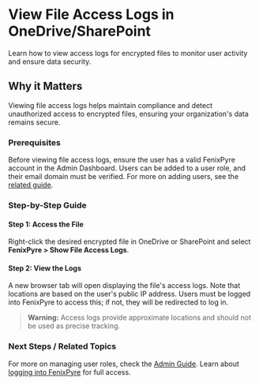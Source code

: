 # View File Access Logs in OneDrive/SharePoint

Learn how to view access logs for encrypted files to monitor user activity and ensure data security.


## Why it Matters
Viewing file access logs helps maintain compliance and detect unauthorized access to encrypted files, ensuring your organization's data remains secure.

### Prerequisites
Before viewing file access logs, ensure the user has a valid FenixPyre account in the Admin Dashboard. Users can be added to a user role, and their email domain must be verified. For more on adding users, see the [related guide](#).

### Step-by-Step Guide

#### Step 1: Access the File
Right-click the desired encrypted file in OneDrive or SharePoint and select **FenixPyre > Show File Access Logs**.

<!-- IMG:     ./media/05-user-guide/screenshot-access-logs.png | Alt: Right-click menu showing FenixPyre options -->

#### Step 2: View the Logs
A new browser tab will open displaying the file's access logs. Note that locations are based on the user's public IP address. Users must be logged into FenixPyre to access this; if not, they will be redirected to log in.

<!-- IMG:     ./media/05-user-guide/screenshot-logs-view.png | Alt: Browser view of file access logs -->

> **Warning:** Access logs provide approximate locations and should not be used as precise tracking.

### Next Steps / Related Topics
For more on managing user roles, check the [Admin Guide](/04-admin-guide/index.md). Learn about [logging into FenixPyre](/05-user-guide/how-to-login.md) for full access.
